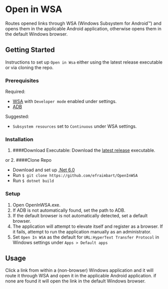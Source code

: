 ﻿# Open in WSA

Routes opened links through WSA (Windows Subsystem for Android™) and opens them in the applicable Android application, otherwise opens them in the default Windows browser.

## Getting Started

Instructions to set up `Open in Wsa` either using the latest release executable or via cloning the repo.

### Prerequisites

Required:

* [WSA](http://aka.ms/AmazonAppstore) with `Developer mode` enabled under settings.
* [ADB](https://developer.android.com/studio/releases/platform-tools)

Suggested: 

* `Subsystem resources` set to `Continuous` under WSA settings.

### Installation

1. ####Download Executable: 
    Download the [latest release](https://github.com/efraimbart/OpenInWSA/releases/latest) executable.

or
2. ####Clone Repo
    
   * Download and set up [.Net 6.0](https://dotnet.microsoft.com/download/dotnet/6.0) 
   * Run `$ git clone https://github.com/efraimbart/OpenInWSA`
   * Run `$ dotnet build`


### Setup
1. Open OpenInWSA.exe.
2. If ADB is not automatically found, set the path to ADB.
3. If the default browser is not automatically detected, set a default browser.
4. The application will attempt to elevate itself and register as a browser. If it fails, attempt to run the application manually as an administrator.
5. Set `Open In WSA` as the default for `URL:HyperText Transfer Protocol` in Windows settings under `Apps > Default apps`

## Usage

Click a link from within a (non-browser) Windows application and it will route it through WSA and open it in the applicable Android application. if none are found it will open the link in the default Windows browser.   